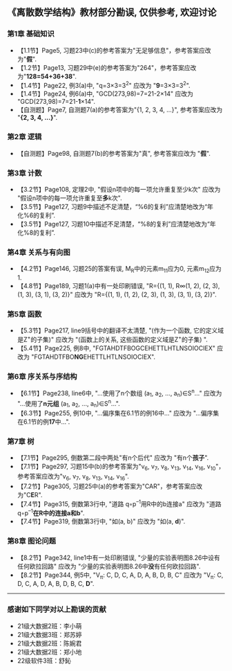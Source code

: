 ## 《离散数学结构》教材部分勘误, 仅供参考, 欢迎讨论
### 第1章 基础知识
* 【1.1节】Page5, 习题23中(c)的参考答案为"无足够信息"，参考答案应改为"**假**".
* 【1.2节】Page13, 习题29中(e)的参考答案为"264"，参考答案应改为"**128=54+36+38**".
* 【1.4节】Page22, 例3(a)中, "q=3×3=3<sup>2</sup>" 应改为 "**9**=3×3=3<sup>2</sup>".
* 【1.4节】Page24, 例6(a)中, "GCD(273,98)=7=21-2×14" 应改为 "GCD(273,98)=7=21-**1**×14".
* 【自测题】Page7, 自测题7(a)的参考答案为"{1, 2, 3, 4, ...}", 参考答案应改为 "**{2, 3, 4, ...}**".

### 第2章 逻辑
* 【自测题】Page98, 自测题7(b)的参考答案为"真", 参考答案应改为 "**假**".

### 第3章 计数
* 【3.2节】Page108, 定理2中, "假设n项中的每一项允许重复至少k次" 应改为 "假设n项中的每一项允许重复至**多**k次".
* 【3.5节】Page127, 习题9中描述不足清楚，“%6的复利”应清楚地改为“年化%6的复利”.
* 【3.5节】Page127, 习题10中描述不足清楚，“%8的复利”应清楚地改为“年化%8的复利”.

### 第4章 关系与有向图
* 【4.2节】Page146, 习题25的答案有误, M<sub>R</sub>中的元素m<sub>11</sub>应为0, 元素m<sub>12</sub>应为1.
* 【4.8节】Page189, 习题1(a)中有一处印刷错误, "R={(1, 1), R∞(1, 2), (2, 3), (1, 3), (3, 1), (3, 2)}" 应改为 "R={(1, 1), (1, 2), (2, 3), (1, 3), (3, 1), (3, 2)}".

### 第5章 函数
* 【5.3节】Page217, line9括号中的翻译不太清楚, "(作为一个函数, 它的定义域是Z<sup>+</sup>的子集)" 应改为 "(函数上的关系, 这些函数的定义域是Z<sup>+</sup>的子集) ".
* 【5.4节】Page225, 例8中, "FGTAHDTFBOGCEHETTLHTLNSOIOCIEX" 应改为 "FGTAHDTFBO**NG**EHETTLHTLNSOIOCIEX".

### 第6章 序关系与序结构
* 【6.1节】Page238, line6中, "...使用了n个数组 (a<sub>1</sub>, a<sub>2</sub>, ..., a<sub>n</sub>)∈S<sup>n</sup>..." 应改为 "...使用了**n元组** (a<sub>1</sub>, a<sub>2</sub>, ..., a<sub>n</sub>)∈S<sup>n</sup>...".
* 【6.3节】Page255, 例10中, "...偏序集在6.1节的例16中..." 应改为 "...偏序集在6.1节的例**17**中...".

### 第7章 树
* 【7.1节】Page295, 倒数第二段中两处"有n个后代" 应改为 "有n个**孩子**".
* 【7.1节】Page297, 习题15中(b)的参考答案为"v<sub>6</sub>, v<sub>7</sub>, v<sub>8</sub>, v<sub>13</sub>, v<sub>14</sub>, v<sub>16</sub>, v<sub>10</sub>"，参考答案应改为"v<sub>6</sub>, v<sub>7</sub>, v<sub>8</sub>, v<sub>13</sub>, v<sub>14</sub>, v<sub>16</sub>".
* 【7.2节】Page305, 习题25中(a)的参考答案为"CAR"，参考答案应改为"C**E**R".
* 【7.4节】Page315, 倒数第3行中, "道路 q◦p<sup>–1</sup>用R中的b连接a" 应改为 "道路 q◦p<sup>–1</sup>**在R中的连接a和b**".
* 【7.4节】Page319, 倒数第3行中, "如(a, b)" 应改为 "如(a, **d**)".

### 第8章 图论问题
* 【8.2节】Page342, line1中有一处印刷错误, "少量的实验表明图8.26中设有任何欧拉回路" 应改为 "少量的实验表明图8.26中**没**有任何欧拉回路".
* 【8.2节】Page344, 例5中, "V<sub>π</sub>:  C, D, C, A, D, A, B, D, B, C" 应改为 "V<sub>π</sub>:  C, D, C, A, D, A, B, D, B, C, **D**".

---
### 感谢如下同学对以上勘误的贡献
* 21级大数据2班：李小萌
* 21级大数据3班：郑苏婷
* 21级大数据2班：陈婉君
* 21级大数据2班：郑小地
* 22级软件3班：舒鈊
